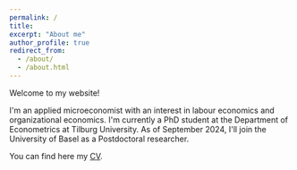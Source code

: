 ```yaml
---
permalink: /
title: 
excerpt: "About me"
author_profile: true
redirect_from: 
  - /about/
  - /about.html
---
```


Welcome to my website!

I'm an applied microeconomist with an interest in labour economics and organizational economics.
I'm currently a PhD student at the Department of Econometrics at Tilburg University. As of September 2024, I'll join the University of Basel as a Postdoctoral researcher.

You can find here my [CV](/files/CV_Bernasconi.pdf).
